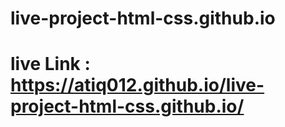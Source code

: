# live-project-html-css.github.io

# live Link : https://atiq012.github.io/live-project-html-css.github.io/
